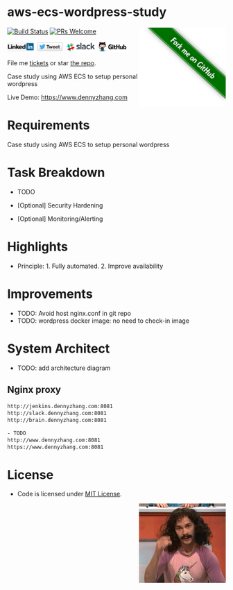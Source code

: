 # aws-ecs-wordpress-study
<a href="https://github.com/DennyZhang?tab=followers"><img align="right" width="200" height="183" src="https://raw.githubusercontent.com/USDevOps/mywechat-slack-group/master/images/fork_github.png" /></a>

[![Build Status](https://travis-ci.org/DennyZhang/aws-ecs-wordpress-study.svg?branch=master)](https://travis-ci.org/DennyZhang/aws-ecs-wordpress-study) [![PRs Welcome](https://img.shields.io/badge/PRs-welcome-brightgreen.svg)](http://makeapullrequest.com)

[![LinkedIn](https://raw.githubusercontent.com/USDevOps/mywechat-slack-group/master/images/linkedin.png)](https://www.linkedin.com/in/dennyzhang001) [![Twitter](https://raw.githubusercontent.com/USDevOps/mywechat-slack-group/master/images/twitter.png)](https://twitter.com/dennyzhang001) [![Slack](https://raw.githubusercontent.com/USDevOps/mywechat-slack-group/master/images/slack.png)](https://goo.gl/ozDDyL) [![Github](https://raw.githubusercontent.com/USDevOps/mywechat-slack-group/master/images/github.png)](https://github.com/DennyZhang)

File me [tickets](https://github.com/DennyZhang/aws-ecs-wordpress-study/issues) or star [the repo](https://github.com/DennyZhang/aws-ecs-wordpress-study).

Case study using AWS ECS to setup personal wordpress

Live Demo: https://www.dennyzhang.com

# Requirements
Case study using AWS ECS to setup personal wordpress

# Task Breakdown
- TODO

- [Optional] Security Hardening
- [Optional] Monitoring/Alerting

# Highlights
- Principle: 1. Fully automated. 2. Improve availability

# Improvements
- TODO: Avoid host nginx.conf in git repo
- TODO: wordpress docker image: no need to check-in image

# System Architect
- TODO: add architecture diagram

## Nginx proxy

```
http://jenkins.dennyzhang.com:8081
http://slack.dennyzhang.com:8081
http://brain.dennyzhang.com:8081
```

```
- TODO
http://www.dennyzhang.com:8081
https://www.dennyzhang.com:8081
```

# License
- Code is licensed under [MIT License](https://www.dennyzhang.com/wp-content/mit_license.txt).

<img align="right" width="200" height="183" src="https://raw.githubusercontent.com/USDevOps/mywechat-slack-group/master/images/magic.gif">
